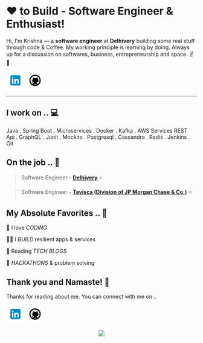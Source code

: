 

<!-- links to social media icons -->
<!-- no need to change these -->

<!-- icons  -->

[1.1]: https://github.com/krishna-singh1/krishnasingh/blob/master/assets/icons/icons8-linkedin-48.png (linkedin icon with padding)
[2.1]: https://github.com/krishna-singh1/krishnasingh/blob/master/assets/icons/icons8-github-48.png (github icon with padding)

<!-- links to my social media accounts -->

[1]: https://www.linkedin.com/in/krishna-singh1
[2]: https://www.github.com/krishna-singh1



<!-- section - intro -->

# ❤ to Build - Software Engineer & Enthusiast!


Hi, I'm Krishna — a **software engineer** at **Delhivery** building some real stuff through code & Coffee. My working principle is learning by doing. Always up for a discussion on  softwares, business, entrepreneurship and space. ✌💖

<!-- section - intro -->

<!-- section - social media icons -->

[![linkedin KrishnaSingh][1.1]][1]
[![github KrishnaSingh][2.1]][2]


<!-- section - social media icons -->

 ---

<!-- section - skills -->

## I work on .. 💻

Java . Spring Boot . Microservices . Docker . Kafka . AWS Services
REST Api . GraphQL .  Junit . Mockito . Postgresql . Cassandra . Redis . Jenkins . Git


<!-- section - skills -->

<!-- section - job details -->

## On the job .. 💯

> Software Engineer - [**Delhivery**](https://www.delhivery.com/about/)  ⭐

> Software Engineer - [**Tavisca (Division of JP Morgan Chase & Co.)**](https://www.tavisca.com/)  ⭐



<!-- section - job details -->


<!-- section - interests -->

## My Absolute Favorites .. 💖

🦄 I love _CODING_

👨‍💻 I _BUILD_ resilient apps & services

📰 Reading  _TECH BLOGS_

🍕 _HACKATHONS_ & problem solving

<!-- section - interests -->



## Thank you and Namaste! 🙏

Thanks for reading about me. You can connect with me on ..

<!-- section - social media icons -->

[![linkedin krishna-singh1][1.1]][1]
[![github krishna-singh1][2.1]][2]
<!-- section - social media icons -->

<p align='center'>
<img align='center' src="https://visitor-badge.glitch.me/badge?page_id=krishna-singh1.visitor-badge">
 <p/>
